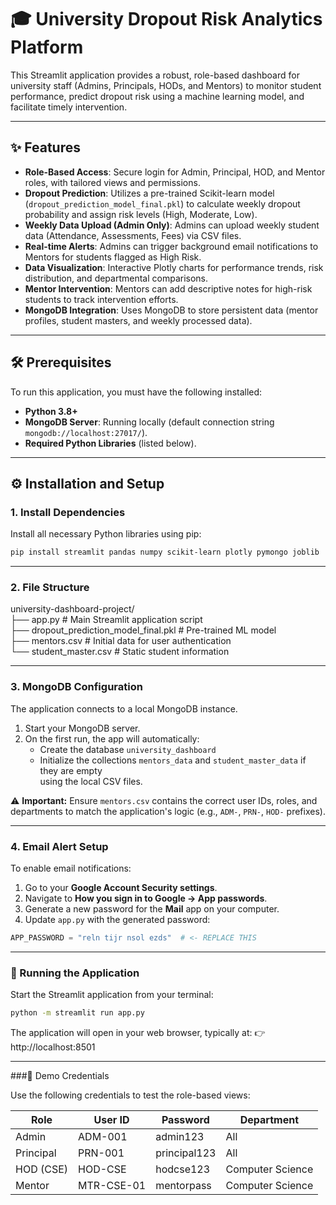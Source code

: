 # 🎓 University Dropout Risk Analytics Platform

This Streamlit application provides a robust, role-based dashboard for university staff (Admins, Principals, HODs, and Mentors) to monitor student performance, predict dropout risk using a machine learning model, and facilitate timely intervention.

---

## ✨ Features

- **Role-Based Access**: Secure login for Admin, Principal, HOD, and Mentor roles, with tailored views and permissions.  
- **Dropout Prediction**: Utilizes a pre-trained Scikit-learn model (`dropout_prediction_model_final.pkl`) to calculate weekly dropout probability and assign risk levels (High, Moderate, Low).  
- **Weekly Data Upload (Admin Only)**: Admins can upload weekly student data (Attendance, Assessments, Fees) via CSV files.  
- **Real-time Alerts**: Admins can trigger background email notifications to Mentors for students flagged as High Risk.  
- **Data Visualization**: Interactive Plotly charts for performance trends, risk distribution, and departmental comparisons.  
- **Mentor Intervention**: Mentors can add descriptive notes for high-risk students to track intervention efforts.  
- **MongoDB Integration**: Uses MongoDB to store persistent data (mentor profiles, student masters, and weekly processed data).  

---

## 🛠️ Prerequisites

To run this application, you must have the following installed:

- **Python 3.8+**  
- **MongoDB Server**: Running locally (default connection string `mongodb://localhost:27017/`).  
- **Required Python Libraries** (listed below).  

---

## ⚙️ Installation and Setup

### 1. Install Dependencies

Install all necessary Python libraries using pip:

```bash
pip install streamlit pandas numpy scikit-learn plotly pymongo joblib
```
---

### 2. File Structure

university-dashboard-project/  
├── app.py # Main Streamlit application script  
├── dropout_prediction_model_final.pkl # Pre-trained ML model  
├── mentors.csv # Initial data for user authentication  
└── student_master.csv # Static student information  

---

### 3. MongoDB Configuration

The application connects to a local MongoDB instance.

1. Start your MongoDB server.  
2. On the first run, the app will automatically:
   - Create the database `university_dashboard`
   - Initialize the collections `mentors_data` and `student_master_data` if they are empty  
     using the local CSV files.  

⚠️ **Important:** Ensure `mentors.csv` contains the correct user IDs, roles, and departments to match the application's logic (e.g., `ADM-`, `PRN-`, `HOD-` prefixes).

---

### 4. Email Alert Setup

To enable email notifications:

1. Go to your **Google Account Security settings**.  
2. Navigate to **How you sign in to Google → App passwords**.  
3. Generate a new password for the **Mail** app on your computer.  
4. Update `app.py` with the generated password:

```python
APP_PASSWORD = "reln tijr nsol ezds"  # <- REPLACE THIS
```
---

### 🚀 Running the Application

Start the Streamlit application from your terminal:

```bash
python -m streamlit run app.py
```
The application will open in your web browser, typically at:
👉 http://localhost:8501

---

###🔑 Demo Credentials

Use the following credentials to test the role-based views:  

| Role       | User ID     | Password      | Department      |
|------------|------------|---------------|------------------|
| Admin      | ADM-001    | admin123      | All              |
| Principal  | PRN-001    | principal123  | All              |
| HOD (CSE)  | HOD-CSE    | hodcse123     | Computer Science |
| Mentor     | MTR-CSE-01 | mentorpass    | Computer Science |

